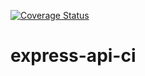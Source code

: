 [![Coverage Status](https://coveralls.io/repos/github/pryan-x/express-api-ci/badge.svg?branch=master)](https://coveralls.io/github/pryan-x/express-api-ci?branch=master)
# express-api-ci
